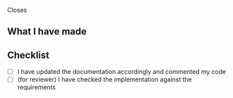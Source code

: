 Closes <!-- issue reference -->

## What I have made

<!-- write down what changes have been made, what was removed/added/changed -->
<!-- e.g. I added a new call, which does x -->

## Checklist

- [ ] I have updated the documentation accordingly and commented my code
- [ ] (for reviewer) I have checked the implementation against the requirements

